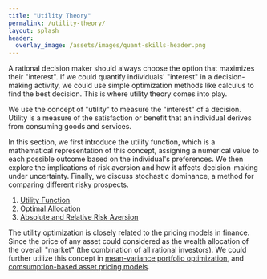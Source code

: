 ```yaml
---
title: "Utility Theory"
permalink: /utility-theory/
layout: splash
header:
  overlay_image: /assets/images/quant-skills-header.png
---
```


A rational decision maker should always choose the option that maximizes their "interest". If we could quantify individuals' "interest" in a decision-making activity, we could use simple optimization methods like calculus to find the best decision. This is where utility theory comes into play.

We use the concept of "utility" to measure the "interest" of a decision. Utility is a measure of the satisfaction or benefit that an individual derives from consuming goods and services. 

In this section, we first introduce the utility function, which is a mathematical representation of this concept, assigning a numerical value to each possible outcome based on the individual's preferences. We then explore the implications of risk aversion and how it affects decision-making under uncertainty. Finally, we discuss stochastic dominance, a method for comparing different risky prospects.

1. [Utility Function](utility-function.md)
2. [Optimal Allocation](optimal-allocation.md)
3. [Absolute and Relative Risk Aversion](absolute-and-relative-risk-aversion.md)

The utility optimization is closely related to the pricing models in finance. Since the price of any asset could considered as the wealth allocation of the overall "market" (the combination of all rational investors). We could further utilize this concept in [mean-variance portfolio optimization](../mean-variance/mean-variance.md), and [comsumption-based asset pricing models](../consumption-based-pricing/consumption-based-pricing.md).
